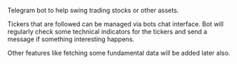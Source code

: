 Telegram bot to help swing trading stocks or other assets.

Tickers that are followed can be managed via bots chat interface. 
Bot will regularly check some technical indicators for the tickers and send a message if something interesting happens.

Other features like fetching some fundamental data will be added later also.